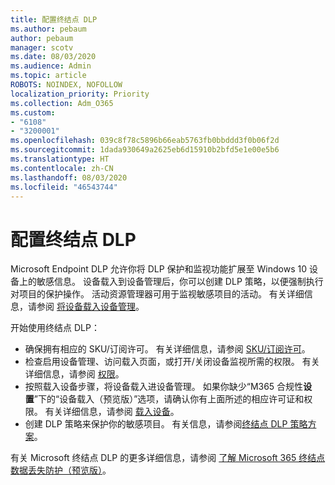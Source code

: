```yaml
---
title: 配置终结点 DLP
ms.author: pebaum
author: pebaum
manager: scotv
ms.date: 08/03/2020
ms.audience: Admin
ms.topic: article
ROBOTS: NOINDEX, NOFOLLOW
localization_priority: Priority
ms.collection: Adm_O365
ms.custom:
- "6108"
- "3200001"
ms.openlocfilehash: 039c8f78c5896b66eab5763fb0bbddd3f0b06f2d
ms.sourcegitcommit: 1dada930649a2625eb6d15910b2bfd5e1e00e5b6
ms.translationtype: HT
ms.contentlocale: zh-CN
ms.lasthandoff: 08/03/2020
ms.locfileid: "46543744"
---
```

# <a name="configure-endpoint-dlp"></a>配置终结点 DLP

Microsoft Endpoint DLP 允许你将 DLP 保护和监视功能扩展至 Windows 10 设备上的敏感信息。 设备载入到设备管理后，你可以创建 DLP 策略，以便强制执行对项目的保护操作。 活动资源管理器可用于监视敏感项目的活动。 有关详细信息，请参阅 [将设备载入设备管理](https://docs.microsoft.com/microsoft-365/compliance/endpoint-dlp-getting-started#onboarding-devices-into-device-management)。  

开始使用终结点 DLP：

- 确保拥有相应的 SKU/订阅许可。 有关详细信息，请参阅 [SKU/订阅许可](https://docs.microsoft.com/microsoft-365/compliance/endpoint-dlp-getting-started#skusubscriptions-licensing)。
- 检查启用设备管理、访问载入页面，或打开/关闭设备监视所需的权限。 有关详细信息，请参阅 [权限](https://docs.microsoft.com/microsoft-365/compliance/endpoint-dlp-getting-started#permissions)。
- 按照载入设备步骤，将设备载入进设备管理。 如果你缺少“M365 合规性**设置**”下的“设备载入（预览版）”选项，请确认你有上面所述的相应许可证和权限。 有关详细信息，请参阅 [载入设备](https://docs.microsoft.com/microsoft-365/compliance/endpoint-dlp-getting-started#onboarding-devices)。 
- 创建 DLP 策略来保护你的敏感项目。 有关信息，请参阅[终结点 DLP 策略方案](https://docs.microsoft.com/microsoft-365/compliance/endpoint-dlp-using?view=o365-worldwide#endpoint-dlp-policy-scenarios)。

有关 Microsoft 终结点 DLP 的更多详细信息，请参阅 [了解 Microsoft 365 终结点数据丢失防护（预览版）](https://docs.microsoft.com/microsoft-365/compliance/endpoint-dlp-learn-about)。